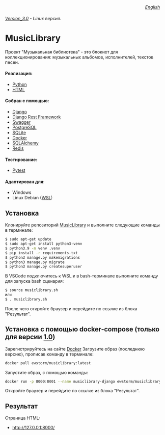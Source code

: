 <i><p align="right">[English](https://github.com/ewhitestorm/MusicLibrary/blob/main/README_EN.md)</p></i>
###### [Version_3.0](https://github.com/ewhitestorm/MusicLibrary.git) - Linux версия.
# MusicLibrary

Проект "Музыкальная библиотека" - это блокнот для коллекционирования: музыкальных альбомов, исполнителей, текстов песен.

#### Реализация: 
  * [Python](https://www.python.org/)
  * [HTML](https://html.spec.whatwg.org/multipage/)

#### Собран с помощью:
  * [Django](https://www.djangoproject.com/)
  * [Django Rest Framework](https://www.django-rest-framework.org/)
  * [Swagger](https://django-rest-swagger.readthedocs.io/en/latest/)
  * [PostgreSQL](https://www.postgresql.org/)
  * [SQLite](https://www.sqlite.org/)
  * [Docker](https://hub.docker.com/)
  * [SQLAlchemy](https://www.sqlalchemy.org/)
  * [Redis](https://redis.io/)

#### Тестирование:
  * [Pytest](https://docs.pytest.org/)

#### Адаптирован для:
  * Windows 
  * Linux Debian ([WSL](https://learn.microsoft.com/ru-ru/windows/wsl/about/))

## Установка

Клонируйте репозиторий [MusicLibrary](https://github.com/ewhitestorm/MusicLibrary.git) и выполните следующие команды в терминале:

```bash
$ sudo apt-get update
$ sudo apt-get install python3-venv
$ python3.9 -m venv .venv
$ pip install -r requirements.txt
$ python3 manage.py makemigrations
$ python3 manage.py migrate
$ python3 manage.py createsuperuser
```
В VSCode подключитесь к WSL и в bash-терминале выполните команду для запуска bash сценария:
```bash
$ source musiclibrary.sh
или
$ . musiclibrary.sh
```
После чего откройте браузер и перейдите по ссылке из блока "Результат".

## Установка с помощью docker-compose (только для версии [1.0](https://github.com/ewhitestorm/MusicLibrary/tree/Version_1.0))

Зарегистрируйтесь на сайте [Docker](https://hub.docker.com/)
Загрузите образ (последнюю версию), прописав команду в терминале:
```bash
docker pull ewstorm/musiclibrary:latest
```
Запустите образ, с помощью команды:
```bash
docker run -p 8000:8001 --name musiclibrary-django ewstorm/musiclibrary
```
Откройте браузер и перейдите по ссылке из блока "Результат".

## Результат

Страница HTML:
  * http://127.0.0.1:8000/
